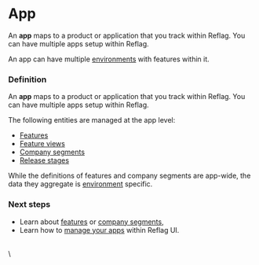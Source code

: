 # App

An **app** maps to a product or application that you track within Reflag. You can have multiple apps setup within Reflag.

An app can have multiple [environments](environment.md) with features within it.

### Definition

An **app** maps to a product or application that you track within Reflag. You can have multiple apps setup within Reflag.

The following entities are managed at the app level:&#x20;

* [Features](feature.md)
* [Feature views](feature-view.md)
* [Company segments](segment.md)
* [Release stages](release-stage.md)

While the definitions of features and company segments are app-wide, the data they aggregate is [environment](environment.md) specific.

### Next steps

* Learn about [features](feature.md) or [company segments](segment.md),
* Learn how to [manage your apps](../../product-handbook/creating-and-managing-apps.md) within Reflag UI.

\
\
